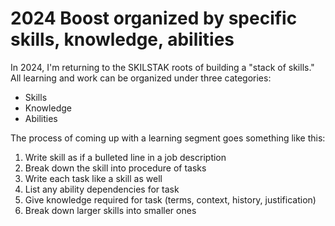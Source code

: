 # 2024 Boost organized by specific skills, knowledge, abilities

In 2024, I'm returning to the SKILSTAK roots of building a "stack of skills."
All learning and work can be organized under three categories:

* Skills
* Knowledge
* Abilities

The process of coming up with a learning segment goes something like this:

1. Write skill as if a bulleted line in a job description
1. Break down the skill into procedure of tasks
1. Write each task like a skill as well
1. List any ability dependencies for task
1. Give knowledge required for task (terms, context, history, justification)
1. Break down larger skills into smaller ones


